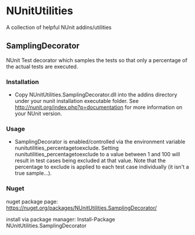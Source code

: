 # NUnitUtilities

A collection of helpful NUnit addins/utilities

## SamplingDecorator

NUnit Test decorator which samples the tests so that only a percentage of the actual tests are executed.

### Installation
  * Copy NUnitUtilities.SamplingDecorator.dll into the addins directory under your nunit installation executable folder.  See http://nunit.org/index.php?p=documentation for more information on your NUnit version.
  
### Usage
  * SamplingDecorator is enabled/controlled via the environment variable nunitutilities_percentagetoexclude.  Setting nunitutilities_percentagetoexclude to a value between 1 and 100 will result in test cases being excluded at that value.  Note that the percentage to exclude is applied to each test case individually (it isn't a true sample...).
  
### Nuget

nuget package page:  https://nuget.org/packages/NUnitUtilities.SamplingDecorator/

install via package manager:  Install-Package NUnitUtilities.SamplingDecorator


